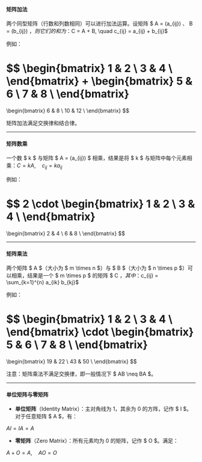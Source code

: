 #### 矩阵加法

两个同型矩阵（行数和列数相同）可以进行加法运算。设矩阵 $ A = (a_{ij}) $、$ B = (b_{ij}) $，则它们的和为：$C = A + B, \quad c_{ij} = a_{ij} + b_{ij}$

例如：

$$
\begin{bmatrix}
1 & 2 \\
3 & 4 \\
\end{bmatrix}
+
\begin{bmatrix}
5 & 6 \\
7 & 8 \\
\end{bmatrix}
=
\begin{bmatrix}
6 & 8 \\
10 & 12 \\
\end{bmatrix}
$$

矩阵加法满足交换律和结合律。

---

#### 矩阵数乘

一个数 $ k $ 与矩阵 $ A = (a_{ij}) $ 相乘，结果是将 $ k $ 与矩阵中每个元素相乘：$C = kA, \quad c_{ij} = ka_{ij}$

例如：

$$
2 \cdot
\begin{bmatrix}
1 & 2 \\
3 & 4 \\
\end{bmatrix}
=
\begin{bmatrix}
2 & 4 \\
6 & 8 \\
\end{bmatrix}
$$

---

#### 矩阵乘法

两个矩阵 $ A $（大小为 $ m \times n $）与 $ B $（大小为 $ n \times p $）可以相乘，结果是一个 $ m \times p $ 的矩阵 $ C $，其中：$c_{ij} = \sum_{k=1}^{n} a_{ik} b_{kj}$

例如：

$$
\begin{bmatrix}
1 & 2 \\
3 & 4 \\
\end{bmatrix}
\cdot
\begin{bmatrix}
5 & 6 \\
7 & 8 \\
\end{bmatrix}
=
\begin{bmatrix}
19 & 22 \\
43 & 50 \\
\end{bmatrix}
$$

注意：矩阵乘法不满足交换律，即一般情况下 $ AB \neq BA $。

---

#### 单位矩阵与零矩阵

- **单位矩阵**（Identity Matrix）：主对角线为 1，其余为 0 的方阵，记作 $ I $。对于任意矩阵 $ A $，有：

$AI = IA = A$

- **零矩阵**（Zero Matrix）：所有元素均为 0 的矩阵，记作 $ O $。满足：

$A + O = A,\quad AO = O$
